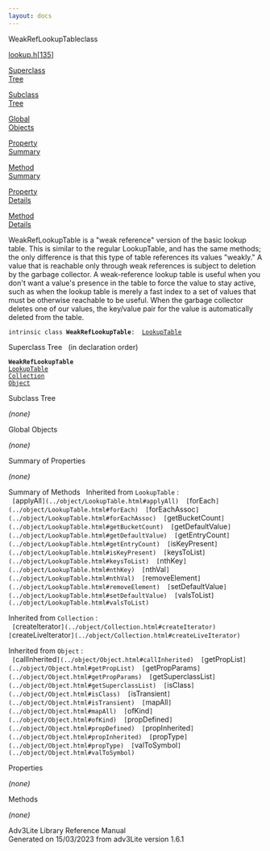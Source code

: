 ```yaml
---
layout: docs
---
```

<span class="title">WeakRefLookupTable</span><span class="type">class</span>

[lookup.h](../file/lookup.h.html)\[[135](../source/lookup.h.html#135)\]

[Superclass  
Tree](#_SuperClassTree_)

[Subclass  
Tree](#_SubClassTree_)

[Global  
Objects](#_ObjectSummary_)

[Property  
Summary](#_PropSummary_)

[Method  
Summary](#_MethodSummary_)

[Property  
Details](#_Properties_)

[Method  
Details](#_Methods_)



WeakRefLookupTable is a "weak reference" version of the basic lookup
table. This is similar to the regular LookupTable, and has the same
methods; the only difference is that this type of table references its
values "weakly." A value that is reachable only through weak references
is subject to deletion by the garbage collector. A weak-reference lookup
table is useful when you don't want a value's presence in the table to
force the value to stay active, such as when the lookup table is merely
a fast index to a set of values that must be otherwise reachable to be
useful. When the garbage collector deletes one of our values, the
key/value pair for the value is automatically deleted from the table.

`intrinsic class `**`WeakRefLookupTable`**` :   `[`LookupTable`](../object/LookupTable.html)



<span id="_SuperClassTree_"></span>



<span class="hdln">Superclass Tree</span>   (in declaration order)



**`WeakRefLookupTable`**  
[`LookupTable`](../object/LookupTable.html)  
[`Collection`](../object/Collection.html)  
[`Object`](../object/Object.html)  
<span id="_SubClassTree_"></span>



<span class="hdln">Subclass Tree</span>  



*(none)* <span id="_ObjectSummary_"></span>



<span class="hdln">Global Objects</span>  



*(none)* <span id="_PropSummary_"></span>



<span class="hdln">Summary of Properties</span>  




*(none)* <span id="_MethodSummary_"></span>



<span class="hdln">Summary of Methods</span>  
Inherited from `LookupTable` :  
` [`applyAll`](../object/LookupTable.html#applyAll)  [`forEach`](../object/LookupTable.html#forEach)  [`forEachAssoc`](../object/LookupTable.html#forEachAssoc)  [`getBucketCount`](../object/LookupTable.html#getBucketCount)  [`getDefaultValue`](../object/LookupTable.html#getDefaultValue)  [`getEntryCount`](../object/LookupTable.html#getEntryCount)  [`isKeyPresent`](../object/LookupTable.html#isKeyPresent)  [`keysToList`](../object/LookupTable.html#keysToList)  [`nthKey`](../object/LookupTable.html#nthKey)  [`nthVal`](../object/LookupTable.html#nthVal)  [`removeElement`](../object/LookupTable.html#removeElement)  [`setDefaultValue`](../object/LookupTable.html#setDefaultValue)  [`valsToList`](../object/LookupTable.html#valsToList)  `

Inherited from `Collection` :  
` [`createIterator`](../object/Collection.html#createIterator)  [`createLiveIterator`](../object/Collection.html#createLiveIterator)  `

Inherited from `Object` :  
` [`callInherited`](../object/Object.html#callInherited)  [`getPropList`](../object/Object.html#getPropList)  [`getPropParams`](../object/Object.html#getPropParams)  [`getSuperclassList`](../object/Object.html#getSuperclassList)  [`isClass`](../object/Object.html#isClass)  [`isTransient`](../object/Object.html#isTransient)  [`mapAll`](../object/Object.html#mapAll)  [`ofKind`](../object/Object.html#ofKind)  [`propDefined`](../object/Object.html#propDefined)  [`propInherited`](../object/Object.html#propInherited)  [`propType`](../object/Object.html#propType)  [`valToSymbol`](../object/Object.html#valToSymbol)  `

<span id="_Properties_"></span>



<span class="hdln">Properties</span>  



*(none)* <span id="_Methods_"></span>



<span class="hdln">Methods</span>  



*(none)*



Adv3Lite Library Reference Manual  
Generated on 15/03/2023 from adv3Lite version 1.6.1


